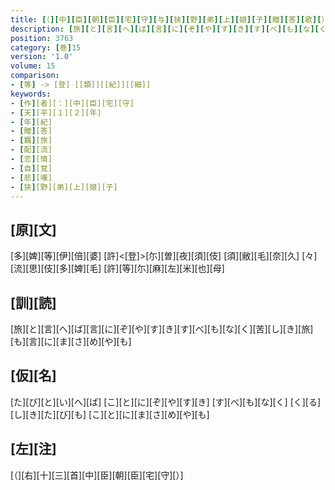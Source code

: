 ```yaml
---
title: [（][中][臣][朝][臣][宅][守][与][狭][野][弟][上][娘][子][贈][答][歌][）]
description: [旅][と][言][へ][ば][言][に][ぞ][や][す][き][す][べ][も][な][く][苦][し][き][旅][も][言][に][ま][さ][め][や][も]
position: 3763
category: [巻]15
version: '1.0'
volume: 15
comparison:
- [等] -> [登] [[類]][[紀]][[細]]
keywords:
- [作][者][：][中][臣][宅][守]
- [天][平][１][２][年]
- [年][紀]
- [贈][答]
- [羈][旅]
- [配][流]
- [恋][情]
- [自][覚]
- [悲][嘆]
- [狭][野][弟][上][娘][子]
---
```


## [原][文]

[多][婢][等][伊][倍][婆] [許]<[登]>[尓][曽][夜][須][伎] [須][敝][毛][奈][久] [々][流][思][伎][多][婢][毛] [許][等][尓][麻][左][米][也][母]

## [訓][読]

[旅][と][言][へ][ば][言][に][ぞ][や][す][き][す][べ][も][な][く][苦][し][き][旅][も][言][に][ま][さ][め][や][も]

## [仮][名]

[た][び][と][い][へ][ば] [こ][と][に][ぞ][や][す][き] [す][べ][も][な][く] [く][る][し][き][た][び][も] [こ][と][に][ま][さ][め][や][も]

## [左][注]

[（][右][十][三][首][中][臣][朝][臣][宅][守][）]
